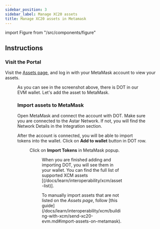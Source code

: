 ```yaml
---
sidebar_position: 3
sidebar_label: Manage XC20 assets
title: Manage XC20 assets in Metamask
---
```


import Figure from "/src/components/figure"

## Instructions

### Visit the Portal

Visit the [Assets page](https://portal.astar.network/assets), and log in with your MetaMask account to view your assets.

<Figure src={require('/docs/use/Get-Started/Astar-EVM-wallet/Wallet/Metamask/img/XC20_EVM_1.png').default} width="50%" /> 

As you can see in the screenshot above, there is DOT in our EVM wallet. Let's add the asset to MetaMask.

### Import assets to MetaMask

Open MetaMask and connect the account with DOT. Make sure you are connected to the Astar Network. If not, you will find the Network Details in the Integration section.

After the account is connected, you will be able to import tokens into the wallet. Click on **Add to wallet** button in DOT row.

<Figure src={require('/docs/use/Get-Started/Astar-EVM-wallet/Wallet/Metamask/img/XC20_EVM_2.png').default} width="100%" /> 

Click on **Import Tokens** in MetaMask popup.

<Figure src={require('/docs/use/Get-Started/Astar-EVM-wallet/Wallet/Metamask/img/XC20_EVM_3.png').default} width="100%" /> 


When you are finished adding and importing DOT, you will see them in your wallet. You can find the full list of supported XCM assets [(/docs/learn/interoperability/xcm/asset-list)].

To manually import assets that are not listed on the *Assets page*, follow [this guide] (/docs/learn/interoperability/xcm/building-with-xcm/send-xc20-evm.md#import-assets-on-metamask).
